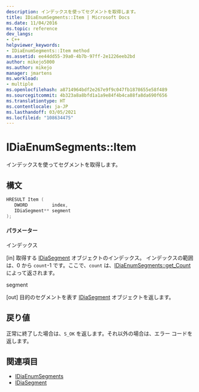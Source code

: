```yaml
---
description: インデックスを使ってセグメントを取得します。
title: IDiaEnumSegments::Item | Microsoft Docs
ms.date: 11/04/2016
ms.topic: reference
dev_langs:
- C++
helpviewer_keywords:
- IDiaEnumSegments::Item method
ms.assetid: ee44dd55-39a0-4b7b-97ff-2e1226eeb2bd
author: mikejo5000
ms.author: mikejo
manager: jmartens
ms.workload:
- multiple
ms.openlocfilehash: a8714964bdf2e267e9f9c047fb1878655e58f489
ms.sourcegitcommit: 4b323a8a8bfd1a1a9e84f4b4ca88fa8da690f656
ms.translationtype: HT
ms.contentlocale: ja-JP
ms.lasthandoff: 03/05/2021
ms.locfileid: "108634475"
---
```

# <a name="idiaenumsegmentsitem"></a>IDiaEnumSegments::Item
インデックスを使ってセグメントを取得します。

## <a name="syntax"></a>構文

```C++
HRESULT Item ( 
   DWORD         index,
   IDiaSegment** segment
);
```

#### <a name="parameters"></a>パラメーター
 インデックス

[in] 取得する [IDiaSegment](../../debugger/debug-interface-access/idiasegment.md) オブジェクトのインデックス。 インデックスの範囲は、0 から `count`-1 です。ここで、`count` は、[IDiaEnumSegments::get_Count](../../debugger/debug-interface-access/idiaenumsegments-get-count.md) によって返されます。

 segment

[out] 目的のセグメントを表す [IDiaSegment](../../debugger/debug-interface-access/idiasegment.md) オブジェクトを返します。

## <a name="return-value"></a>戻り値
 正常に終了した場合は、`S_OK` を返します。それ以外の場合は、エラー コードを返します。

## <a name="see-also"></a>関連項目
- [IDiaEnumSegments](../../debugger/debug-interface-access/idiaenumsegments.md)
- [IDiaSegment](../../debugger/debug-interface-access/idiasegment.md)
